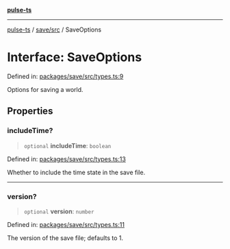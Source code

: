 [**pulse-ts**](../../../README.md)

***

[pulse-ts](../../../README.md) / [save/src](../README.md) / SaveOptions

# Interface: SaveOptions

Defined in: [packages/save/src/types.ts:9](https://github.com/jlehett/pulse-ts/blob/a2a18767041a6b69ca4c5f6131d2de266097750e/packages/save/src/types.ts#L9)

Options for saving a world.

## Properties

### includeTime?

> `optional` **includeTime**: `boolean`

Defined in: [packages/save/src/types.ts:13](https://github.com/jlehett/pulse-ts/blob/a2a18767041a6b69ca4c5f6131d2de266097750e/packages/save/src/types.ts#L13)

Whether to include the time state in the save file.

***

### version?

> `optional` **version**: `number`

Defined in: [packages/save/src/types.ts:11](https://github.com/jlehett/pulse-ts/blob/a2a18767041a6b69ca4c5f6131d2de266097750e/packages/save/src/types.ts#L11)

The version of the save file; defaults to 1.

